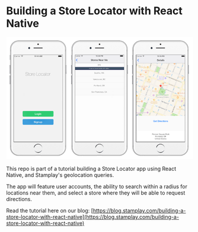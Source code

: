 # Building a Store Locator with React Native

![Default Project Landing](./images/iphone_preview.png)

This repo is part of a tutorial building a Store Locator app using React Native, and Stamplay's geolocation queries.

The app will feature user accounts, the ability to search within a radius for locations near them, and select a store where they will be able to request directions.

Read the tutorial here on our blog: [https://blog.stamplay.com/building-a-store-locator-with-react-native](https://blog.stamplay.com/building-a-store-locator-with-react-native)